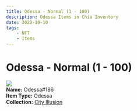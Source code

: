 ```yaml
---
title: Odessa - Normal (1 - 100)
description: Odessa Items in Chia Inventory
date: 2022-10-10
tags:
    - NFT
    - Items
---
```


# Odessa - Normal (1 - 100)
<div class="item_thumbnail">
<img loading="lazy" src="https://2j533dzz6qcuji4hhxjtjmqqv2523asxgaxezq7s5blnd5xxqm.arweave.net/0nu9jzn0BUSjhz3TNLIQrrutglcwLkzD8uhW0f-b3g0"><br/>
<div><strong>Name:</strong> Odessa#186</div>
<div><strong>Item Type:</strong> Odessa</div>
<div><strong>Collection:</strong> <a href="https://www.spacescan.io/xch/nft/collection/col1lend2dcn558km4wcwta4xnkfv3xpcmlp9kyt0m909emvfxechlyqdl5ndg">City Illusion</a></div>
</div>

